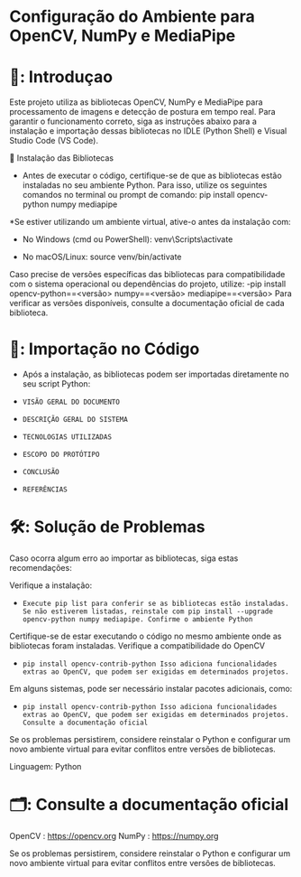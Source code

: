 # Configuração do Ambiente para OpenCV, NumPy e MediaPipe

# 📌: Introduçao

Este projeto utiliza as bibliotecas OpenCV, NumPy e MediaPipe para processamento de imagens e detecção de postura em tempo real. Para garantir o funcionamento correto, siga as instruções abaixo para a instalação e importação dessas bibliotecas no IDLE (Python Shell) e Visual Studio Code (VS Code).

👥 Instalação das Bibliotecas

* Antes de executar o código, certifique-se de que as bibliotecas estão instaladas no seu ambiente Python. Para isso, utilize os seguintes comandos no terminal ou prompt de comando: pip install opencv-python numpy mediapipe

*Se estiver utilizando um ambiente virtual, ative-o antes da instalação com:
- No Windows (cmd ou PowerShell):
venv\Scripts\activate  

- No macOS/Linux:
source venv/bin/activate

Caso precise de versões específicas das bibliotecas para compatibilidade com o sistema operacional ou dependências do projeto, utilize:
-pip install opencv-python==<versão> numpy==<versão> mediapipe==<versão>
Para verificar as versões disponíveis, consulte a documentação oficial de cada biblioteca.


# 📖: Importação no Código

- Após a instalação, as bibliotecas podem ser importadas diretamente no seu script Python:

- `VISÃO GERAL DO DOCUMENTO`
- `DESCRIÇÃO GERAL DO SISTEMA`
- `TECNOLOGIAS UTILIZADAS`
- `ESCOPO DO PROTÓTIPO`
- `CONCLUSÃO`
- `REFERÊNCIAS`

# 🛠: Solução de Problemas

Caso ocorra algum erro ao importar as bibliotecas, siga estas recomendações:

Verifique a instalação:
- `Execute pip list para conferir se as bibliotecas estão instaladas.
Se não estiverem listadas, reinstale com pip install --upgrade opencv-python numpy mediapipe.
Confirme o ambiente Python`

Certifique-se de estar executando o código no mesmo ambiente onde as bibliotecas foram instaladas.
Verifique a compatibilidade do OpenCV

- `pip install opencv-contrib-python
Isso adiciona funcionalidades extras ao OpenCV, que podem ser exigidas em determinados projetos.`


Em alguns sistemas, pode ser necessário instalar pacotes adicionais, como:
- `pip install opencv-contrib-python
Isso adiciona funcionalidades extras ao OpenCV, que podem ser exigidas em determinados projetos.
Consulte a documentação oficial`

Se os problemas persistirem, considere reinstalar o Python e configurar um novo ambiente virtual para evitar conflitos entre versões de bibliotecas.

Linguagem: Python

# 🗂️: Consulte a documentação oficial

OpenCV : https://opencv.org
NumPy : https://numpy.org

Se os problemas persistirem, considere reinstalar o Python e configurar um novo ambiente virtual para evitar conflitos entre versões de bibliotecas.
